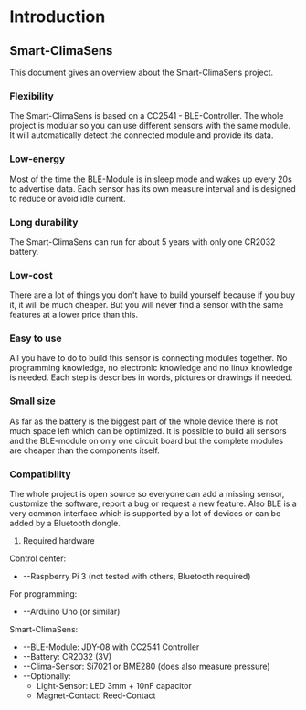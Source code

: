 # Introduction

## Smart-ClimaSens
This document gives an overview about the Smart-ClimaSens project.

### Flexibility

The Smart-ClimaSens is based on a CC2541 - BLE-Controller.
The whole project is modular so you can use different sensors with the same module.
It will automatically detect the connected module and provide its data.

### Low-energy

Most of the time the BLE-Module is in sleep mode and wakes up every 20s to advertise data.
Each sensor has its own measure interval and is designed to reduce or avoid idle current.

### Long durability

The Smart-ClimaSens can run for about 5 years with only one CR2032 battery.

### Low-cost

There are a lot of things you don&#39;t have to build yourself because if you buy it, it will be much cheaper. But you will never find a sensor with the same features at a lower price than this.

### Easy to use

All you have to do to build this sensor is connecting modules together.
No programming knowledge, no electronic knowledge and no linux knowledge is needed.
Each step is describes in words, pictures or drawings if needed.

### Small size

As far as the battery is the biggest part of the whole device there is not much space left which can be optimized. It is possible to build all sensors and the BLE-module on only one circuit board but the complete modules are cheaper than the components itself.

### Compatibility

The whole project is open source so everyone can add a missing sensor, customize the software, report a bug or request a new feature.
Also BLE is a very common interface which is supported by a lot of devices or can be added by a Bluetooth dongle.

1. Required hardware

Control center:

- --Raspberry Pi 3 (not tested with others, Bluetooth required)

For programming:

- --Arduino Uno (or similar)

Smart-ClimaSens:

- --BLE-Module: JDY-08 with CC2541 Controller
- --Battery: CR2032 (3V)
- --Clima-Sensor: Si7021 or BME280 (does also measure pressure)
- --Optionally:
  - Light-Sensor: LED 3mm + 10nF capacitor
  - Magnet-Contact: Reed-Contact
